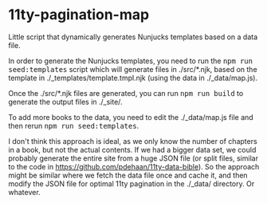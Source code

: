 # 11ty-pagination-map

Little script that dynamically generates Nunjucks templates based on a data file.

In order to generate the Nunjucks templates, you need to run the <kbd>npm run seed:templates</kbd> script which will generate files in ./src/*.njk, based on the template in ./_templates/template.tmpl.njk (using the data in ./_data/map.js).

Once the ./src/*.njk files are generated, you can run <kbd>npm run build</kbd> to generate the output files in ./_site/.

To add more books to the data, you need to edit the ./_data/map.js file and then rerun <kbd>npm run seed:templates</kbd>.

I don't think this approach is ideal, as we only know the number of chapters in a book, but not the actual contents. If we had a bigger data set, we could probably generate the entire site from a huge JSON file (or split files, similar to the code in https://github.com/pdehaan/11ty-data-bible). So the approach might be similar where we fetch the data file once and cache it, and then modify the JSON file for optimal 11ty pagination in the ./_data/ directory. Or whatever.
